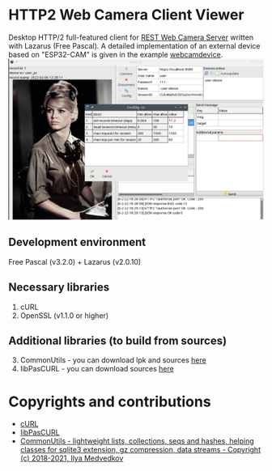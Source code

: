 # HTTP2 Web Camera Client Viewer
Desktop HTTP/2 full-featured client for [REST Web Camera Server](https://github.com/iLya2IK/wcwebcamserver) written with Lazarus (Free Pascal). A detailed implementation of an external device based on "ESP32-CAM" is given in the example [webcamdevice](https://github.com/iLya2IK/webcamdevice).
![alt text](https://github.com/iLya2IK/webcamclientviewer/blob/main/screenshots/Screenshot_20220206_183144.png?raw=true)

## Development environment
Free Pascal (v3.2.0) + Lazarus (v2.0.10)

## Necessary libraries
1. cURL
2. OpenSSL (v1.1.0 or higher)

## Additional libraries (to build from sources)
3. CommonUtils - you can download lpk and sources [here](https://github.com/iLya2IK/commonutils)
4. libPasCURL -  you can download sources [here](https://github.com/isemenkov/libpascurl)

# Copyrights and contributions
* [cURL](https://curl.se/libcurl)
* [libPasCURL](https://github.com/isemenkov/libpascurl)
* [CommonUtils - lightweight lists, collections, seqs and hashes, helping classes for sqlite3 extension, gz compression, data streams - Copyright (c) 2018-2021, Ilya Medvedkov](https://github.com/iLya2IK/commonutils)
